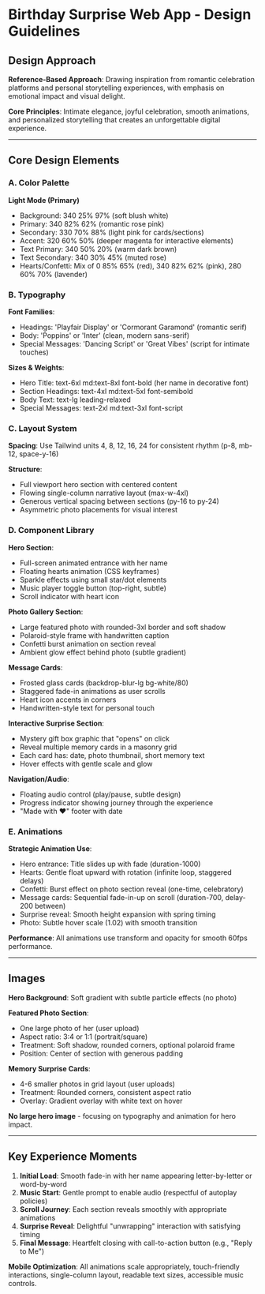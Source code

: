 # Birthday Surprise Web App - Design Guidelines

## Design Approach
**Reference-Based Approach**: Drawing inspiration from romantic celebration platforms and personal storytelling experiences, with emphasis on emotional impact and visual delight.

**Core Principles**: Intimate elegance, joyful celebration, smooth animations, and personalized storytelling that creates an unforgettable digital experience.

---

## Core Design Elements

### A. Color Palette

**Light Mode (Primary)**
- Background: 340 25% 97% (soft blush white)
- Primary: 340 82% 62% (romantic rose pink)
- Secondary: 330 70% 88% (light pink for cards/sections)
- Accent: 320 60% 50% (deeper magenta for interactive elements)
- Text Primary: 340 50% 20% (warm dark brown)
- Text Secondary: 340 30% 45% (muted rose)
- Hearts/Confetti: Mix of 0 85% 65% (red), 340 82% 62% (pink), 280 60% 70% (lavender)

### B. Typography

**Font Families**: 
- Headings: 'Playfair Display' or 'Cormorant Garamond' (romantic serif)
- Body: 'Poppins' or 'Inter' (clean, modern sans-serif)
- Special Messages: 'Dancing Script' or 'Great Vibes' (script for intimate touches)

**Sizes & Weights**:
- Hero Title: text-6xl md:text-8xl font-bold (her name in decorative font)
- Section Headings: text-4xl md:text-5xl font-semibold
- Body Text: text-lg leading-relaxed
- Special Messages: text-2xl md:text-3xl font-script

### C. Layout System

**Spacing**: Use Tailwind units 4, 8, 12, 16, 24 for consistent rhythm (p-8, mb-12, space-y-16)

**Structure**:
- Full viewport hero section with centered content
- Flowing single-column narrative layout (max-w-4xl)
- Generous vertical spacing between sections (py-16 to py-24)
- Asymmetric photo placements for visual interest

### D. Component Library

**Hero Section**:
- Full-screen animated entrance with her name
- Floating hearts animation (CSS keyframes)
- Sparkle effects using small star/dot elements
- Music player toggle button (top-right, subtle)
- Scroll indicator with heart icon

**Photo Gallery Section**:
- Large featured photo with rounded-3xl border and soft shadow
- Polaroid-style frame with handwritten caption
- Confetti burst animation on section reveal
- Ambient glow effect behind photo (subtle gradient)

**Message Cards**:
- Frosted glass cards (backdrop-blur-lg bg-white/80)
- Staggered fade-in animations as user scrolls
- Heart icon accents in corners
- Handwritten-style text for personal touch

**Interactive Surprise Section**:
- Mystery gift box graphic that "opens" on click
- Reveal multiple memory cards in a masonry grid
- Each card has: date, photo thumbnail, short memory text
- Hover effects with gentle scale and glow

**Navigation/Audio**:
- Floating audio control (play/pause, subtle design)
- Progress indicator showing journey through the experience
- "Made with ♥" footer with date

### E. Animations

**Strategic Animation Use**:
- Hero entrance: Title slides up with fade (duration-1000)
- Hearts: Gentle float upward with rotation (infinite loop, staggered delays)
- Confetti: Burst effect on photo section reveal (one-time, celebratory)
- Message cards: Sequential fade-in-up on scroll (duration-700, delay-200 between)
- Surprise reveal: Smooth height expansion with spring timing
- Photo: Subtle hover scale (1.02) with smooth transition

**Performance**: All animations use transform and opacity for smooth 60fps performance.

---

## Images

**Hero Background**: Soft gradient with subtle particle effects (no photo)

**Featured Photo Section**: 
- One large photo of her (user upload)
- Aspect ratio: 3:4 or 1:1 (portrait/square)
- Treatment: Soft shadow, rounded corners, optional polaroid frame
- Position: Center of section with generous padding

**Memory Surprise Cards**:
- 4-6 smaller photos in grid layout (user uploads)
- Treatment: Rounded corners, consistent aspect ratio
- Overlay: Gradient overlay with white text on hover

**No large hero image** - focusing on typography and animation for hero impact.

---

## Key Experience Moments

1. **Initial Load**: Smooth fade-in with her name appearing letter-by-letter or word-by-word
2. **Music Start**: Gentle prompt to enable audio (respectful of autoplay policies)
3. **Scroll Journey**: Each section reveals smoothly with appropriate animations
4. **Surprise Reveal**: Delightful "unwrapping" interaction with satisfying timing
5. **Final Message**: Heartfelt closing with call-to-action button (e.g., "Reply to Me")

**Mobile Optimization**: All animations scale appropriately, touch-friendly interactions, single-column layout, readable text sizes, accessible music controls.